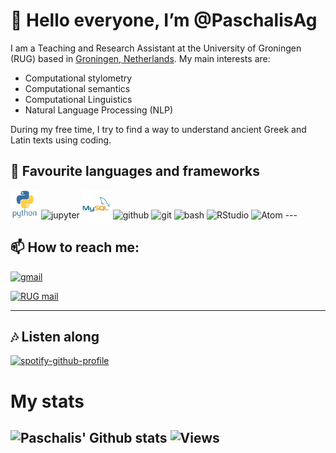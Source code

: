 # 👋 Hello everyone, I’m @PaschalisAg

I am a Teaching and Research Assistant at the University of Groningen (RUG) based in [Groningen, Netherlands](https://www.google.com/maps/@53.2185088,6.5568768,14z). My main interests are:
- Computational stylometry
- Computational semantics
- Computational Linguistics
- Natural Language Processing (NLP)

During my free time, I try to find a way to understand ancient Greek and Latin texts using coding.


## 📄 Favourite languages and frameworks
<p align="left">
<img src="https://raw.githubusercontent.com/devicons/devicon/master/icons/python/python-original-wordmark.svg" alt="python" width="45" height="45" />  
<img src="https://cdn.jsdelivr.net/gh/devicons/devicon/icons/jupyter/jupyter-original-wordmark.svg" alt="jupyter" width="45" height="45"/>
<img src="https://raw.githubusercontent.com/devicons/devicon/master/icons/mysql/mysql-original-wordmark.svg" alt="mysql" width="45" height="45" />
<img src="https://cdn.jsdelivr.net/gh/devicons/devicon/icons/github/github-original-wordmark.svg" alt="github" width="45" height="45"/>
<img src="https://cdn.jsdelivr.net/gh/devicons/devicon/icons/git/git-original.svg" alt="git" width="45" height="45"/>
<img src="https://cdn.jsdelivr.net/gh/devicons/devicon/icons/bash/bash-original.svg" alt="bash" width="45" height="45"/>
<img src="https://cdn.jsdelivr.net/gh/devicons/devicon/icons/rstudio/rstudio-original.svg" alt="RStudio" width="45" height="45"/>
<img src="https://cdn.jsdelivr.net/gh/devicons/devicon/icons/atom/atom-original-wordmark.svg" alt="Atom" width="45" height="45"/>
---

##  📫 How to reach me:

[![gmail](https://img.shields.io/badge/Gmail-%2312100E.svg?logo=gmail&style=for-the-badge)](pasxalisag9@gmail.com)

[![RUG mail](https://img.shields.io/badge/RUG%20mail-%2312100E.svg?logo=gmail&style=for-the-badge)](p.agapitos@rug.nl)

---

## 🎶 Listen along

[![spotify-github-profile](https://spotify-github-profile.vercel.app/api/view?uid=1114065752&cover_image=true&theme=natemoo-re&bar_color=53b14f&bar_color_cover=true)](https://open.spotify.com/track/0nUCaKwNqO5whVAhEX1A1R?si=8cc1371595b447a8)

# My stats
![Paschalis' Github stats](https://github-readme-stats.vercel.app/api?username=PaschalisAg&show_icons=true&theme=solarized-dark)
![Views](https://komarev.com/ghpvc/?username=PaschalisAg&color=0b3c7f&style=for-the-badge)
---
